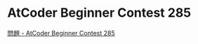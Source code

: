 AtCoder Beginner Contest 285
===

[問題 - AtCoder Beginner Contest 285](https://atcoder.jp/contests/abc285/tasks)
